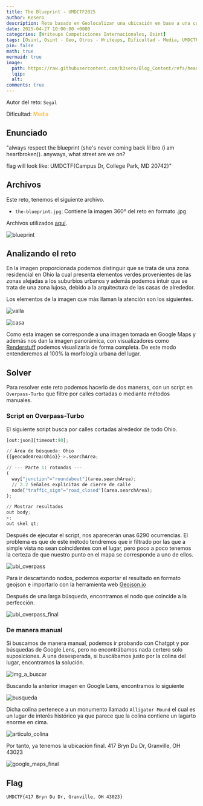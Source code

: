 ```yaml
---
title: The Blueprint - UMDCTF2025
author: Kesero
description: Reto basado en Geolocalizar una ubicación en base a una colina en Ohio.
date: 2025-04-27 10:00:00 +0000
categories: [Writeups Competiciones Internacionales, Osint]
tags: [Osint, Osint - Geo, Otros - Writeups, Dificultad - Media, UMDCTF]
pin: false
math: true
mermaid: true
image:
  path: https://raw.githubusercontent.com/k3sero/Blog_Content/refs/heads/main/Competiciones_Internacionales_Writeups/2025/UMDCTF2025/Osint/The%20Blueprint/img/prompt.png
  lqip: 
  alt: 
comments: true
---
```

Autor del reto: `Segal`

Dificultad: <font color=orange>Media</font>

## Enunciado

"always respect the blueprint (she's never coming back lil bro (i am heartbroken)). anyways, what street are we on?

flag will look like: UMDCTF{Campus Dr, College Park, MD 20742}"

## Archivos

Este reto, tenemos el siguiente archivo.

- `the-blueprint.jpg`: Contiene la imagen 360º del reto en formato .jpg

Archivos utilizados [aquí](https://github.com/k3sero/Blog_Content/tree/main/Competiciones_Internacionales_Writeups/2025/UMDCTF2025/Osint/The%20Blueprint/img).

![blueprint](https://raw.githubusercontent.com/k3sero/Blog_Content/main/Competiciones_Internacionales_Writeups/2025/UMDCTF2025/Osint/The%20Blueprint/img/the-blueprint.jpg)

## Analizando el reto

En la imagen proporcionada podemos distinguir que se trata de una zona residencial en Ohio la cual presenta elementos verdes provenientes de las zonas alejadas a los suburbios urbanos y además podemos intuir que se trata de una zona lujosa, debido a la arquitectura de las casas de alrededor.

Los elementos de la imagen que más llaman la atención son los siguientes.

![valla](https://raw.githubusercontent.com/k3sero/Blog_Content/refs/heads/main/Competiciones_Internacionales_Writeups/2025/UMDCTF2025/Osint/The%20Blueprint/img/signal.png)

![casa](https://raw.githubusercontent.com/k3sero/Blog_Content/refs/heads/main/Competiciones_Internacionales_Writeups/2025/UMDCTF2025/Osint/The%20Blueprint/img/casa.png)

Como esta imagen se corresponde a una imagen tomada en Google Maps y además nos dan la imagen panorámica, con visualizadores como [Renderstuff](https://renderstuff.com/tools/360-panorama-web-viewer/) podemos visualizarla de forma completa. De este modo entenderemos al 100% la morfología urbana del lugar.

## Solver

Para resolver este reto podemos hacerlo de dos maneras, con un script en `Overpass-Turbo` que filtre por calles cortadas o mediante métodos manuales.

### Script en Overpass-Turbo

El siguiente script busca por calles cortadas alrededor de todo Ohio.

```py
[out:json][timeout:90];

// Área de búsqueda: Ohio
{{geocodeArea:Ohio}}->.searchArea;

// --- Parte 1: rotondas ---
(
  way["junction"="roundabout"](area.searchArea);
  // 2.2 Señales explícitas de cierre de calle
  node["traffic_sign"="road_closed"](area.searchArea);
);

// Mostrar resultados
out body;
>;
out skel qt;
```

Después de ejecutar el script, nos aparecerán unas 6290 ocurrencias. El problema es que de este método tendremos que ir filtrado por las que a simple vista no sean coincidentes con el lugar, pero poco a poco tenemos la certeza de que nuestro punto en el mapa se corresponde a uno de ellos.

![ubi_overpass](https://raw.githubusercontent.com/k3sero/Blog_Content/refs/heads/main/Competiciones_Internacionales_Writeups/2025/UMDCTF2025/Osint/The%20Blueprint/img/overpass_turbo_photo.png)

Para ir descartando nodos, podemos exportar el resultado en formato geojson e importarlo con la herramienta web [Geojson.io](https://geojson.io/#map=2/0/20)

Después de una larga búsqueda, encontramos el nodo que coincide a la perfección.

![ubi_overpass_final](https://raw.githubusercontent.com/k3sero/Blog_Content/refs/heads/main/Competiciones_Internacionales_Writeups/2025/UMDCTF2025/Osint/The%20Blueprint/img/overpass%20ubi%20final.png)

### De manera manual

Si buscamos de manera manual, podemos ir probando con Chatgpt y por búsquedas de Google Lens, pero no encontrábamos nada certero solo suposiciones. A una desesperada, si buscábamos justo por la colina del lugar, encontramos la solución.

![img_a_buscar](https://raw.githubusercontent.com/k3sero/Blog_Content/refs/heads/main/Competiciones_Internacionales_Writeups/2025/UMDCTF2025/Osint/The%20Blueprint/img/Busq_final.png)

Buscando la anterior imagen en Google Lens, encontramos lo siguiente

![busqueda](https://raw.githubusercontent.com/k3sero/Blog_Content/refs/heads/main/Competiciones_Internacionales_Writeups/2025/UMDCTF2025/Osint/The%20Blueprint/img/busqueda.png)

Dicha colina pertenece a un monumento llamado `Alligator Mound` el cual es un lugar de interés histórico ya que parece que la colina contiene un lagarto enorme en cima.

![articulo_colina](https://raw.githubusercontent.com/k3sero/Blog_Content/refs/heads/main/Competiciones_Internacionales_Writeups/2025/UMDCTF2025/Osint/The%20Blueprint/img/post.png)

Por tanto, ya tenemos la ubicación final. 417 Bryn Du Dr, Granville, OH 43023

![google_maps_final](https://raw.githubusercontent.com/k3sero/Blog_Content/refs/heads/main/Competiciones_Internacionales_Writeups/2025/UMDCTF2025/Osint/The%20Blueprint/img/loc_final.png)

## Flag
`UMDCTF{417 Bryn Du Dr, Granville, OH 43023}`